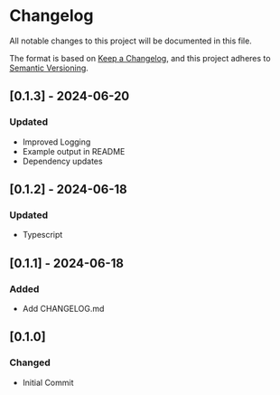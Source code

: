 # Changelog

All notable changes to this project will be documented in this file.

The format is based on [Keep a Changelog](https://keepachangelog.com/en/1.1.0/),
and this project adheres to [Semantic Versioning](https://semver.org/spec/v2.0.0.html).

## [0.1.3] - 2024-06-20

### Updated
- Improved Logging
- Example output in README
- Dependency updates

## [0.1.2] - 2024-06-18

### Updated
- Typescript

## [0.1.1] - 2024-06-18

### Added
- Add CHANGELOG.md

## [0.1.0]

### Changed

- Initial Commit
